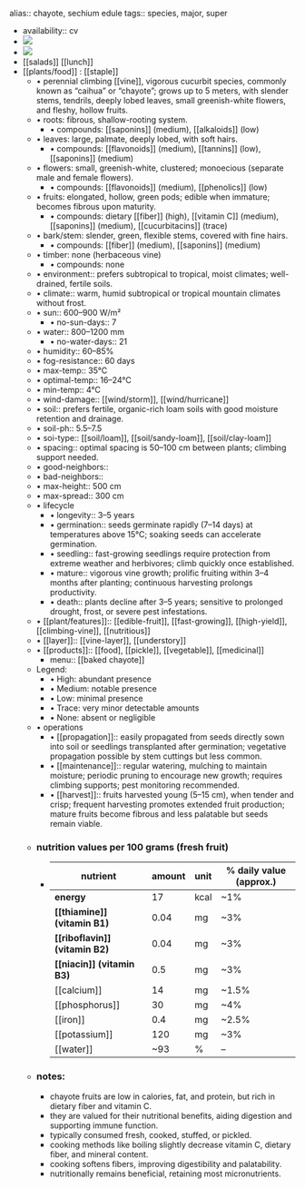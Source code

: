 alias:: chayote, sechium edule
tags:: species, major, super

- availability:: cv
- ![](https://peach-geographical-bat-397.mypinata.cloud/ipfs/QmR24VjmWmFzphF9bXMhKHSqTA9YMSxGkpZzdXCUSedFMb)
- ![](https://peach-geographical-bat-397.mypinata.cloud/ipfs/QmPK71vF87G9tCrmnvwV84akMDC2jmVSpCUokCBXTps2uu)
- [[salads]] [[lunch]]
- [[plants/food]] : [[staple]]
	- •	perennial climbing [[vine]], vigorous cucurbit species, commonly known as “caihua” or “chayote”; grows up to 5 meters, with slender stems, tendrils, deeply lobed leaves, small greenish-white flowers, and fleshy, hollow fruits.
	- •	roots: fibrous, shallow-rooting system.
		- •	compounds: [[saponins]] (medium), [[alkaloids]] (low)
	- •	leaves: large, palmate, deeply lobed, with soft hairs.
		- •	compounds: [[flavonoids]] (medium), [[tannins]] (low), [[saponins]] (medium)
	- •	flowers: small, greenish-white, clustered; monoecious (separate male and female flowers).
		- •	compounds: [[flavonoids]] (medium), [[phenolics]] (low)
	- •	fruits: elongated, hollow, green pods; edible when immature; becomes fibrous upon maturity.
		- •	compounds: dietary [[fiber]] (high), [[vitamin C]] (medium), [[saponins]] (medium), [[cucurbitacins]] (trace)
	- •	bark/stem: slender, green, flexible stems, covered with fine hairs.
		- •	compounds: [[fiber]] (medium), [[saponins]] (medium)
	- •	timber: none (herbaceous vine)
		- •	compounds: none
	- •	environment:: prefers subtropical to tropical, moist climates; well-drained, fertile soils.
	- •	climate:: warm, humid subtropical or tropical mountain climates without frost.
	- •	sun:: 600–900 W/m²
		- •	no-sun-days:: 7
	- •	water:: 800–1200 mm
		- •	no-water-days:: 21
	- •	humidity:: 60–85%
	- •	fog-resistance:: 60 days
	- •	max-temp:: 35°C
	- •	optimal-temp:: 16–24°C
	- •	min-temp:: 4°C
	- •	wind-damage:: [[wind/storm]], [[wind/hurricane]]
	- •	soil:: prefers fertile, organic-rich loam soils with good moisture retention and drainage.
	- •	soil-ph:: 5.5–7.5
	- •	soi-type:: [[soil/loam]], [[soil/sandy-loam]], [[soil/clay-loam]]
	- •	spacing:: optimal spacing is 50–100 cm between plants; climbing support needed.
	- •	good-neighbors::
	- •	bad-neighbors::
	- •	max-height:: 500 cm
	- •	max-spread:: 300 cm
	- •	lifecycle
		- •	longevity:: 3–5 years
		- •	germination:: seeds germinate rapidly (7–14 days) at temperatures above 15°C; soaking seeds can accelerate germination.
		- •	seedling:: fast-growing seedlings require protection from extreme weather and herbivores; climb quickly once established.
		- •	mature:: vigorous vine growth; prolific fruiting within 3–4 months after planting; continuous harvesting prolongs productivity.
		- •	death:: plants decline after 3–5 years; sensitive to prolonged drought, frost, or severe pest infestations.
	- •	[[plant/features]]:: [[edible-fruit]], [[fast-growing]], [[high-yield]], [[climbing-vine]], [[nutritious]]
	- •	[[layer]]:: [[vine-layer]], [[understory]]
	- •	[[products]]:: [[food], [[pickle]], [[vegetable]], [[medicinal]]
		- menu:: [[baked chayote]]
	- Legend:
		- •	High: abundant presence
		- •	Medium: notable presence
		- •	Low: minimal presence
		- •	Trace: very minor detectable amounts
		- •	None: absent or negligible
	- •	operations
		- •	[[propagation]]:: easily propagated from seeds directly sown into soil or seedlings transplanted after germination; vegetative propagation possible by stem cuttings but less common.
		- •	[[maintenance]]:: regular watering, mulching to maintain moisture; periodic pruning to encourage new growth; requires climbing supports; pest monitoring recommended.
		- •	[[harvest]]:: fruits harvested young (5–15 cm), when tender and crisp; frequent harvesting promotes extended fruit production; mature fruits become fibrous and less palatable but seeds remain viable.
	- ### nutrition values per 100 grams (fresh fruit)
		- | nutrient                 | amount                 | unit            | % daily value (approx.) |
		  |--------------------------|------------------------|-----------------|-------------------------|
		  | **energy**               | 17                     | kcal            | ~1%                     |
		  | **[[thiamine]] (vitamin B1)**| 0.04                   | mg              | ~3%                      |
		  | **[[riboflavin]] (vitamin B2)**| 0.04                 | mg              | ~3%                      |
		  | **[[niacin]] (vitamin B3)**  | 0.5                    | mg              | ~3%                      |
		  | [[calcium]]              | 14                     | mg              | ~1.5%                   |
		  | [[phosphorus]]          | 30                     | mg              | ~4%                      |
		  | [[iron]] | 0.4                    | mg              | ~2.5%                   |
		  | [[potassium]]            | 120                    | mg              | ~3%                      |
		  | [[water]]        | ~93                    | %               | –                        |
	- ### notes:
		- chayote fruits are low in calories, fat, and protein, but rich in dietary fiber and vitamin C.
		- they are valued for their nutritional benefits, aiding digestion and supporting immune function.
		- typically consumed fresh, cooked, stuffed, or pickled.
		- cooking methods like boiling slightly decrease vitamin C, dietary fiber, and mineral content.
		- cooking softens fibers, improving digestibility and palatability.
		- nutritionally remains beneficial, retaining most micronutrients.